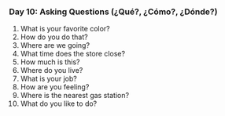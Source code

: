 

### Day 10: Asking Questions (¿Qué?, ¿Cómo?, ¿Dónde?)
1. What is your favorite color?
2. How do you do that?
3. Where are we going?
4. What time does the store close?
5. How much is this?
6. Where do you live?
7. What is your job?
8. How are you feeling?
9. Where is the nearest gas station?
10. What do you like to do?